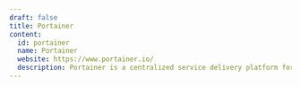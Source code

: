 ```yaml
---
draft: false
title: Portainer
content:
  id: portainer
  name: Portainer
  website: https://www.portainer.io/
  description: Portainer is a centralized service delivery platform for containerized apps.
---
```

